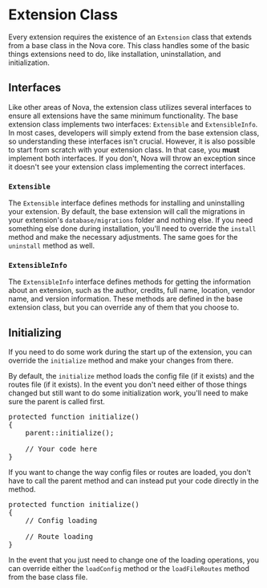 # Extension Class

Every extension requires the existence of an `Extension` class that extends from a base class in the Nova core. This class handles some of the basic things extensions need to do, like installation, uninstallation, and initialization.

## Interfaces

Like other areas of Nova, the extension class utilizes several interfaces to ensure all extensions have the same minimum functionality. The base extension class implements two interfaces: `Extensible` and `ExtensibleInfo`. In most cases, developers will simply extend from the base extension class, so understanding these interfaces isn't crucial. However, it is also possible to start from scratch with your extension class. In that case, you __must__ implement both interfaces. If you don't, Nova will throw an exception since it doesn't see your extension class implementing the correct interfaces.

### `Extensible`

The `Extensible` interface defines methods for installing and uninstalling your extension. By default, the base extension will call the migrations in your extension's `database/migrations` folder and nothing else. If you need something else done during installation, you'll need to override the `install` method and make the necessary adjustments. The same goes for the `uninstall` method as well.

### `ExtensibleInfo`

The `ExtensibleInfo` interface defines methods for getting the information about an extension, such as the author, credits, full name, location, vendor name, and version information. These methods are defined in the base extension class, but you can override any of them that you choose to.

## Initializing

If you need to do some work during the start up of the extension, you can override the `initialize` method and make your changes from there.

By default, the `initialize` method loads the config file (if it exists) and the routes file (if it exists). In the event you don't need either of those things changed but still want to do some initialization work, you'll need to make sure the parent is called first.

<pre>protected function initialize()
{
	parent::initialize();

	// Your code here
}</pre>

If you want to change the way config files or routes are loaded, you don't have to call the parent method and can instead put your code directly in the method.

<pre>protected function initialize()
{
	// Config loading

	// Route loading
}</pre>

In the event that you just need to change one of the loading operations, you can override either the `loadConfig` method or the `loadFileRoutes` method from the base class file.
